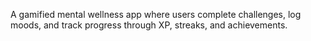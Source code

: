 A gamified mental wellness app where users complete challenges, log moods, and track progress through XP, streaks, and achievements.
